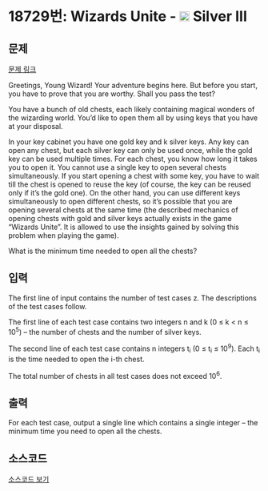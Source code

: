 # 18729번: Wizards Unite - <img src="https://static.solved.ac/tier_small/8.svg" style="height:20px" /> Silver III

<!-- performance -->

<!-- 문제 제출 후 깃허브에 푸시를 했을 때 제출한 코드의 성능이 입력될 공간입니다.-->

<!-- end -->

## 문제

[문제 링크](https://boj.kr/18729)


<p>Greetings, Young Wizard! Your adventure begins here. But before you start, you have to prove that you are worthy. Shall you pass the test?</p>

<p>You have a bunch of old chests, each likely containing magical wonders of the wizarding world. You’d like to open them all by using keys that you have at your disposal.</p>

<p>In your key cabinet you have one gold key and k silver keys. Any key can open any chest, but each silver key can only be used once, while the gold key can be used multiple times. For each chest, you know how long it takes you to open it. You cannot use a single key to open several chests simultaneously. If you start opening a chest with some key, you have to wait till the chest is opened to reuse the key (of course, the key can be reused only if it’s the gold one). On the other hand, you can use different keys simultaneously to open different chests, so it’s possible that you are opening several chests at the same time (the described mechanics of opening chests with gold and silver keys actually exists in the game “Wizards Unite”. It is allowed to use the insights gained by solving this problem when playing the game).</p>

<p>What is the minimum time needed to open all the chests?</p>



## 입력


<p>The first line of input contains the number of test cases z. The descriptions of the test cases follow.</p>

<p>The first line of each test case contains two integers n and k (0 ≤ k &lt; n ≤ 10<sup>5</sup>) – the number of chests and the number of silver keys.</p>

<p>The second line of each test case contains n integers t<sub>i</sub> (0 ≤ t<sub>i</sub> ≤ 10<sup>9</sup>). Each t<sub>i</sub> is the time needed to open the i-th chest.</p>

<p>The total number of chests in all test cases does not exceed 10<sup>6</sup>.</p>



## 출력


<p>For each test case, output a single line which contains a single integer – the minimum time you need to open all the chests.</p>



## 소스코드

[소스코드 보기](Wizards%20Unite.cpp)